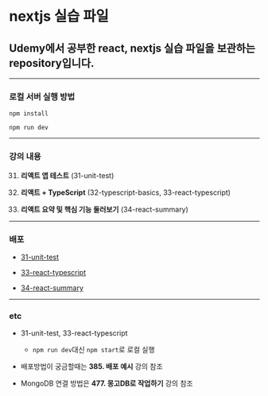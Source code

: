 # nextjs 실습 파일

## Udemy에서 공부한 react, nextjs 실습 파일을 보관하는 repository입니다.

---

### 로컬 서버 실행 방법

`npm install`

`npm run dev`

---

### 강의 내용

31. **리액트 앱 테스트** (31-unit-test)

32. **리액트 + TypeScript** (32-typescript-basics, 33-react-typescript)

33. **리액트 요약 및 핵심 기능 둘러보기** (34-react-summary)

---

### 배포

- [31-unit-test](https://31-unit-test.vercel.app/)

- [33-react-typescript](https://33-react-typescript.vercel.app/)

- [34-react-summary](https://34-react-summary.vercel.app/)

---

### etc

- 31-unit-test, 33-react-typescript

  - `npm run dev`대신 `npm start`로 로컬 실행

- 배포방법이 궁금할때는 **385. 배포 예시** 강의 참조
- MongoDB 연결 방법은 **477. 몽고DB로 작업하기** 강의 참조
